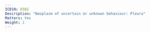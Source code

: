 ```yaml
---
ICD10: D382
Description: "Neoplasm of uncertain or unknown behaviour: Pleura"
Matters: Yes
Weight: 1
---
```

